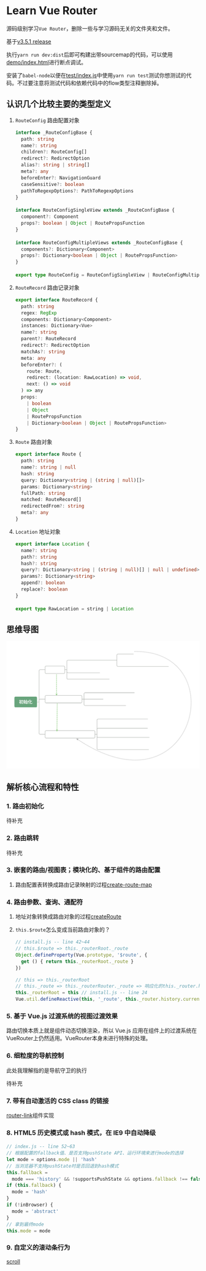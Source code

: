 # Learn Vue Router

源码级别学习`Vue Router`，删除一些与学习源码无关的文件夹和文件。

基于[v3.5.1 release](https://github.com/vuejs/vue-router/tree/v3.5.1)

执行`yarn run dev:dist`后即可构建出带sourcemap的代码，可以使用[demo/index.html](./demo/index.html)进行断点调试。

安装了`babel-node`以便在[test/index.js](./test/index.js)中使用`yarn run test`测试你想测试的代码。不过要注意将测试代码和依赖代码中的flow类型注释删除掉。

## 认识几个比较主要的类型定义

1. `RouteConfig` 路由配置对象

   ```typescript
   interface _RouteConfigBase {
     path: string
     name?: string
     children?: RouteConfig[]
     redirect?: RedirectOption
     alias?: string | string[]
     meta?: any
     beforeEnter?: NavigationGuard
     caseSensitive?: boolean
     pathToRegexpOptions?: PathToRegexpOptions
   }
   
   interface RouteConfigSingleView extends _RouteConfigBase {
     component?: Component
     props?: boolean | Object | RoutePropsFunction
   }
   
   interface RouteConfigMultipleViews extends _RouteConfigBase {
     components?: Dictionary<Component>
     props?: Dictionary<boolean | Object | RoutePropsFunction>
   }
   
   export type RouteConfig = RouteConfigSingleView | RouteConfigMultipleViews
   ```

   

2. `RouteRecord` 路由记录对象

   ```typescript
   export interface RouteRecord {
     path: string
     regex: RegExp
     components: Dictionary<Component>
     instances: Dictionary<Vue>
     name?: string
     parent?: RouteRecord
     redirect?: RedirectOption
     matchAs?: string
     meta: any
     beforeEnter?: (
       route: Route,
       redirect: (location: RawLocation) => void,
       next: () => void
     ) => any
     props:
       | boolean
       | Object
       | RoutePropsFunction
       | Dictionary<boolean | Object | RoutePropsFunction>
   }
   ```

   

3. `Route`  路由对象

   ```typescript
   export interface Route {
     path: string
     name?: string | null
     hash: string
     query: Dictionary<string | (string | null)[]>
     params: Dictionary<string>
     fullPath: string
     matched: RouteRecord[]
     redirectedFrom?: string
     meta?: any
   }
   ```

   

4. `Location` 地址对象

   ```typescript
   export interface Location {
     name?: string
     path?: string
     hash?: string
     query?: Dictionary<string | (string | null)[] | null | undefined>
     params?: Dictionary<string>
     append?: boolean
     replace?: boolean
   }
     
   export type RawLocation = string | Location
   ```

## 思维导图

![初始化](./初始化过程.svg)

## 解析核心流程和特性

### 1. 路由初始化

待补充

### 2. 路由跳转

待补充

### 3. 嵌套的路由/视图表；模块化的、基于组件的路由配置

1. 路由配置表转换成路由记录映射的过程[create-route-map](./src/create-route-map.js)

### 4. 路由参数、查询、通配符

1. 地址对象转换成路由对象的过程[createRoute](./src/utils/route.js)

2. `this.$route`怎么变成当前路由对象的？

   ```javascript
   // install.js -- line 42~44
   // this.$route => this._routerRoot._route
   Object.defineProperty(Vue.prototype, '$route', {
     get () { return this._routerRoot._route }
   })
   ```
   
   ```javascript
   // this => this._routerRoot
   // this._route => this._routerRouter._route => 响应化的this._router.history.current
   this._routerRoot = this // install.js -- line 24
   Vue.util.defineReactive(this, '_route', this._router.history.current) // install.js -- line 27
   ```

### 5. 基于 Vue.js 过渡系统的视图过渡效果

路由切换本质上就是组件动态切换渲染，所以 Vue.js 应用在组件上的过渡系统在VueRouter上仍然适用。VueRouter本身未进行特殊的处理。

### 6. 细粒度的导航控制

此处我理解指的是导航守卫的执行

待补充

### 7. 带有自动激活的 CSS class 的链接

[router-link](./src/components/link.js)组件实现

### 8. HTML5 历史模式或 hash 模式，在 IE9 中自动降级

```javascript
// index.js -- line 52~63
// 根据配置的fallback值、是否支持pushState API、运行环境来进行mode的选择
let mode = options.mode || 'hash'
// 当浏览器不支持pushState时是否回退到hash模式
this.fallback =
  mode === 'history' && !supportsPushState && options.fallback !== false
if (this.fallback) {
  mode = 'hash'
}
if (!inBrowser) {
  mode = 'abstract'
}
// 拿到最终mode
this.mode = mode
```

### 9. 自定义的滚动条行为

[scroll](./src/utils/scroll.js)